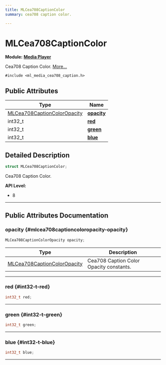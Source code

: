 ```yaml
---
title: MLCea708CaptionColor
summary: cea708 caption color. 

---
```


# MLCea708CaptionColor

**Module:** **[Media Player](/api-ref/api/Modules/group___media_player/group___media_player.md)**



Cea708 Caption Color.  [More...](#detailed-description)


`#include <ml_media_cea708_caption.h>`

## Public Attributes

| Type           | Name           |
| -------------- | -------------- |
| [MLCea708CaptionColorOpacity](/api-ref/api/Modules/group___media_player/group___media_player.md#enums-mlcea708captioncoloropacity) | **[opacity](/api-ref/api/Modules/group___media_player/struct_m_l_cea708_caption_color.md#mlcea708captioncoloropacity-opacity)**  |
| int32_t | **[red](/api-ref/api/Modules/group___media_player/struct_m_l_cea708_caption_color.md#int32-t-red)**  |
| int32_t | **[green](/api-ref/api/Modules/group___media_player/struct_m_l_cea708_caption_color.md#int32-t-green)**  |
| int32_t | **[blue](/api-ref/api/Modules/group___media_player/struct_m_l_cea708_caption_color.md#int32-t-blue)**  |

## Detailed Description

```cpp
struct MLCea708CaptionColor;
```

Cea708 Caption Color. 




**API Level:**
  * 8




-----------
## Public Attributes Documentation

### opacity {#mlcea708captioncoloropacity-opacity}

```cpp
MLCea708CaptionColorOpacity opacity;
```



| Type | Description |
|--|--|
| [MLCea708CaptionColorOpacity](/api-ref/api/Modules/group___media_player/group___media_player.md#enums-mlcea708captioncoloropacity) | Cea708 Caption Color Opacity constants.  |






-----------

### red {#int32-t-red}

```cpp
int32_t red;
```






-----------

### green {#int32-t-green}

```cpp
int32_t green;
```






-----------

### blue {#int32-t-blue}

```cpp
int32_t blue;
```






-----------

